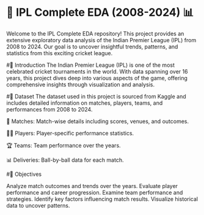 # 🏏 IPL Complete EDA (2008-2024) 📊
Welcome to the IPL Complete EDA repository! This project provides an extensive exploratory data analysis of the Indian Premier League (IPL) from 2008 to 2024. Our goal is to uncover insightful trends, patterns, and statistics from this exciting cricket league.

#📖 Introduction
The Indian Premier League (IPL) is one of the most celebrated cricket tournaments in the world. With data spanning over 16 years, this project dives deep into various aspects of the game, offering comprehensive insights through visualization and analysis.

#📁 Dataset
The dataset used in this project is sourced from Kaggle and includes detailed information on matches, players, teams, and performances from 2008 to 2024.

🏏 Matches: Match-wise details including scores, venues, and outcomes.

👨‍🚀 Players: Player-specific performance statistics.

🏆 Teams: Team performance over the years.

📊 Deliveries: Ball-by-ball data for each match.

#🎯 Objectives

Analyze match outcomes and trends over the years.
Evaluate player performance and career progression.
Examine team performance and strategies.
Identify key factors influencing match results.
Visualize historical data to uncover patterns.
